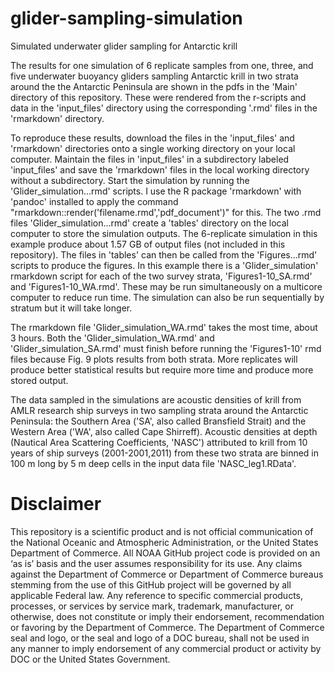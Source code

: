 # glider-sampling-simulation
Simulated underwater glider sampling for Antarctic krill

The results for one simulation of 6 replicate samples from one, three, and five underwater buoyancy gliders sampling Antarctic krill in two strata around the the Antarctic Peninsula are shown in the pdfs in the 'Main' directory of this repository. These were rendered from the r-scripts and data in the 'input_files' directory using the corresponding '.rmd' files in the 'rmarkdown' directory. 

To reproduce these results, download the files in the 'input_files' and 'rmarkdown' directories onto a single working directory on your local computer. Maintain the files in 'input_files' in a subdirectory labeled 'input_files' and save the 'rmarkdown' files in the local working directory without a subdirectory. Start the simulation by running the 'Glider_simulation...rmd' scripts. I use the R package 'rmarkdown' with 'pandoc' installed to apply the command "rmarkdown::render('filename.rmd','pdf_document')" for this. The two .rmd files 'Glider_simulation...rmd' create a 'tables' directory on the local computer to store the simulation outputs. The 6-replicate simulation in this example produce about 1.57 GB of output files (not included in this repository). The files in 'tables' can then be called from the 'Figures...rmd' scripts to produce the figures. In this example there is a 'Glider_simulation' rmarkdown script for each of the two survey strata, 'Figures1-10_SA.rmd' and 'Figures1-10_WA.rmd'. These may be run simultaneously on a multicore computer to reduce run time. The simulation can also be run sequentially by stratum but it will take longer.  

The rmarkdown file 'Glider_simulation_WA.rmd' takes the most time, about 3 hours. Both the 'Glider_simulation_WA.rmd' and 'Glider_simulation_SA.rmd' must finish before running the 'Figures1-10' rmd files because Fig. 9 plots results from both strata. More replicates will produce better statistical results but require more time and produce more stored output. 

The data sampled in the simulations are acoustic densities of krill from AMLR research ship surveys in two sampling strata around the Antarctic Peninsula: the Southern Area ('SA', also called Bransfield Strait) and the Western Area ('WA', also called Cape Shirreff). Acoustic densities at depth (Nautical Area Scattering Coefficients, 'NASC') attributed to krill from 10 years of ship surveys (2001-2001,2011) from these two strata are binned in 100 m long by 5 m deep cells in the input data file 'NASC_leg1.RData'.

# Disclaimer

This repository is a scientific product and is not official communication of the National Oceanic and Atmospheric Administration, or the United States Department of Commerce. All NOAA GitHub project code is provided on an ‘as is’ basis and the user assumes responsibility for its use. Any claims against the Department of Commerce or Department of Commerce bureaus stemming from the use of this GitHub project will be governed by all applicable Federal law. Any reference to specific commercial products, processes, or services by service mark, trademark, manufacturer, or otherwise, does not constitute or imply their endorsement, recommendation or favoring by the Department of Commerce. The Department of Commerce seal and logo, or the seal and logo of a DOC bureau, shall not be used in any manner to imply endorsement of any commercial product or activity by DOC or the United States Government.
